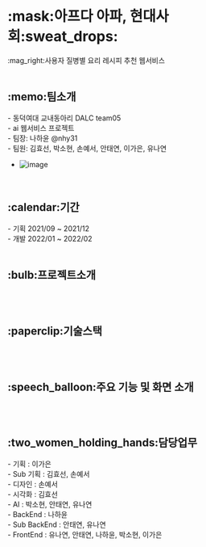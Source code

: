 <br>
<h1>:mask:아프다 아파, 현대사회:sweat_drops:</h1>
:mag_right:사용자 질병별 요리 레시피 추천 웹서비스 <br>

<br>
<h2>:memo:팀소개</h2>
- 동덕여대 교내동아리 DALC team05 <br>
- ai 웹서비스 프로젝트 <br>
- 팀장: 나하윤 @nhy31 <br>
- 팀원: 김효선, 박소현, 손예서, 안태연, 이가은, 유나연 <br>

- ![image](https://user-images.githubusercontent.com/59862742/155891685-8f00a2f6-9d71-477b-8d47-773da623108c.png)


<br>
<h2>:calendar:기간</h2>
- 기획 2021/09 ~ 2021/12 <br>
- 개발 2022/01 ~ 2022/02 <br>

<br>
<h2>:bulb:프로젝트소개</h2>
<br>

<br>
<h2>:paperclip:기술스택</h2>
<br>

<br>
<h2>:speech_balloon:주요 기능 및 화면 소개</h2>
<br>


<br>
<h2>:two_women_holding_hands:담당업무</h2>
- 기획 : 이가은 <br>
- Sub 기획 : 김효선, 손예서 <br>
- 디자인 : 손예서 <br>
- 시각화 : 김효선  <br>
- AI : 박소현, 안태연, 유나연 <br>
- BackEnd : 나하윤 <br>
- Sub BackEnd : 안태연, 유나연 <br>
- FrontEnd : 유나연, 안태연, 나하윤, 박소현, 이가은 <br>


